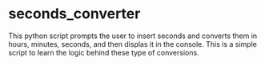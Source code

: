 # seconds_converter
This python script prompts the user to insert seconds and converts them in hours, minutes, seconds, and then displas it in the console. This is a simple script to learn the logic behind these type of conversions. 
